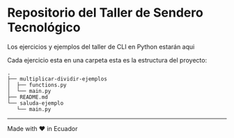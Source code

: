 # Repositorio del Taller de Sendero Tecnológico

Los ejercicios y ejemplos del taller de CLI en Python estarán aqui

Cada ejercicio esta en una carpeta esta es la estructura del proyecto:

```
.
├── multiplicar-dividir-ejemplos
│  ├── functions.py
│  └── main.py
├── README.md
└── saluda-ejemplo
   └── main.py
```

---

Made with ❤ in Ecuador
